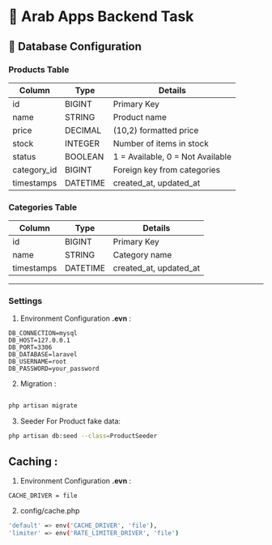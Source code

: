# 🚀 Arab Apps Backend Task

## 🧩 Database Configuration

### Products Table

| Column      | Type     | Details                          |
| ----------- | -------- | -------------------------------- |
| id          | BIGINT   | Primary Key                      |
| name        | STRING   | Product name                     |
| price       | DECIMAL  | (10,2) formatted price           |
| stock       | INTEGER  | Number of items in stock         |
| status      | BOOLEAN  | 1 = Available, 0 = Not Available |
| category_id | BIGINT   | Foreign key from categories      |
| timestamps  | DATETIME | created_at, updated_at           |

### Categories Table

| Column     | Type     | Details                |
| ---------- | -------- | ---------------------- |
| id         | BIGINT   | Primary Key            |
| name       | STRING   | Category name          |
| timestamps | DATETIME | created_at, updated_at |

---

### Settings

1.  Environment Configuration **.evn** :

```env
DB_CONNECTION=mysql
DB_HOST=127.0.0.1
DB_PORT=3306
DB_DATABASE=laravel
DB_USERNAME=root
DB_PASSWORD=your_password

```

2. Migration :

```bash

php artisan migrate
```

3. Seeder For Product fake data:

```bash
php artisan db:seed --class=ProductSeeder
```

## Caching :

1. Environment Configuration **.evn** :

```env
CACHE_DRIVER = file
```

2. config/cache.php

```bash
'default' => env('CACHE_DRIVER', 'file'),
'limiter' => env('RATE_LIMITER_DRIVER', 'file')
```
